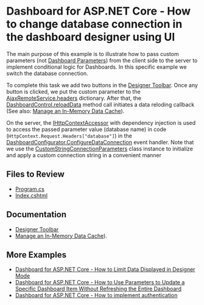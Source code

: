 # Dashboard for ASP.NET Core - How to change database connection in the dashboard designer using UI

The main purpose of this example is to illustrate how to pass custom parameters (not [Dashboard Parameters](https://docs.devexpress.com/Dashboard/117062/web-dashboard/create-dashboards-on-the-web/data-analysis/dashboard-parameters)) from the client side to the server to implement conditional logic for Dashboards. In this specific example we switch the database connection.

To complete this task we add two buttons in the [Designer Toolbar](https://docs.devexpress.com/Dashboard/403426/web-dashboard/ui-elements-and-customization/designer-toolbar). Once any button is clicked, we put the custom parameter to the [AjaxRemoteService.headers](https://docs.devexpress.com/Dashboard/js-DevExpress.Dashboard.AjaxRemoteService#js_devexpress_dashboard_ajaxremoteservice_headers) dictionary. After that, the [DashboardControl.reloadData](https://docs.devexpress.com/Dashboard/js-DevExpress.Dashboard.DashboardControl#js_devexpress_dashboard_dashboardcontrol_reloaddata) method call initiates a data reloding callback (See also: [Manage an In-Memory Data Cache](https://docs.devexpress.com/Dashboard/400983/web-dashboard/dashboard-backend/manage-an-in-memory-data-cache)).

On the server, the [IHttpContextAccessor](https://docs.microsoft.com/en-us/aspnet/core/fundamentals/http-context?view=aspnetcore-3.0) with dependency injection is used to access the passed parameter value (database name) in code (`HttpContext.Request.Headers["database"]`) in the [DashboardConfigurator.ConfigureDataConnection](https://docs.devexpress.com/Dashboard/DevExpress.DashboardWeb.DashboardConfigurator.ConfigureDataConnection) event handler. Note that we use the [CustomStringConnectionParameters](https://docs.devexpress.com/CoreLibraries/DevExpress.DataAccess.ConnectionParameters.CustomStringConnectionParameters) class instance to initialize and apply a custom connection string in a convenient manner

## Files to Review

* [Program.cs](./CS/Program.cs)
* [Index.cshtml](./CS/Pages/Index.cshtml)

## Documentation

* [Designer Toolbar](https://docs.devexpress.com/Dashboard/403426/web-dashboard/ui-elements-and-customization/designer-toolbar)
* [Manage an In-Memory Data Cache](https://docs.devexpress.com/Dashboard/400983/web-dashboard/dashboard-backend/manage-an-in-memory-data-cache)).

## More Examples

* [Dashboard for ASP.NET Core - How to Limit Data Displayed in Designer Mode](https://github.com/DevExpress-Examples/asp-net-core-dashboard-limit-designer-data)
* [Dashboard for ASP.NET Core - How to Use Parameters to Update a Specific Dashboard Item Without Refreshing the Entire Dashboard](https://github.com/DevExpress-Examples/asp-net-core-dashboard-refresh-item-on-parameter-change)
* [Dashboard for ASP.NET Core - How to implement authentication](https://github.com/DevExpress-Examples/aspnet-core-dashboard-jwt-authentication)